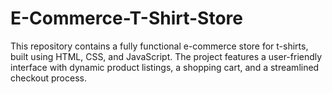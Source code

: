 # E-Commerce-T-Shirt-Store
This repository contains a fully functional e-commerce store for t-shirts, built using HTML, CSS, and JavaScript. The project features a user-friendly interface with dynamic product listings, a shopping cart, and a streamlined checkout process.
